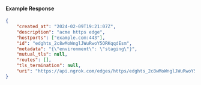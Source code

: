 <!-- Code generated for API Clients. DO NOT EDIT. -->

#### Example Response

```json
{
	"created_at": "2024-02-09T19:21:07Z",
	"description": "acme https edge",
	"hostports": ["example.com:443"],
	"id": "edghts_2c8wMoWnglJWuRwoY5ORKqqdEsm",
	"metadata": "{\"environment\": \"staging\"}",
	"mutual_tls": null,
	"routes": [],
	"tls_termination": null,
	"uri": "https://api.ngrok.com/edges/https/edghts_2c8wMoWnglJWuRwoY5ORKqqdEsm"
}
```
